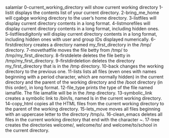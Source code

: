 salamlar 0-current_working_directory will show current working directory 1-listit displays the contents list of your current directory. 2-bring_me_home will cgabge working directory to the user’s home directory. 3-listfiles will display current directory contents in a long format. 4-listmorefiles will display current directory contents in a long format, including hidden ones. 5-listfilesdigitonly will display current directory contents in a long format, including hidden ones with user and group IDs displayed numerically. 6-firstdirectory creates a directory named my_first_directory in the /tmp/ directory. 7-movethatfile moves the file betty from /tmp/ to /tmp/my_first_directory. 8-firstdelete deletes the file betty in /tmp/my_first_directory. 9-firstdirdeletion deletes the directory my_first_directory that is in the /tmp directory. 10-back changes the working directory to the previous one. 11-lists lists all files (even ones with names beginning with a period character, which are normally hidden) in the current directory and the parent of the working directory and the /boot directory (in this order), in long format. 12-file_type prints the type of the file named iamafile. The file iamafile will be in the /tmp directory. 13-symbolic_link creates a symbolic link to /bin/ls, named ls in the current working directory. 14-copy_html copies all the HTML files from the current working directory to the parent of the working directory. 15-lets_move moves all files beginning with an uppercase letter to the directory /tmp/u. 16-clean_emacs deletes all files in the current working directory that end with the character ~. 17-tree creates the directories welcome/, welcome/to/ and welcome/to/school in the current directory.

